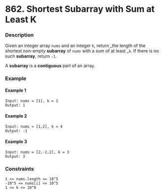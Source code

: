 # 862. Shortest Subarray with Sum at Least K

### Description

Given an integer array `nums` and an integer `k`, return _the length of the shortest non-empty **subarray** of _`nums`_ with a sum of at least _`k`. If there is no such **subarray**, return `-1`.

A **subarray** is a **contiguous** part of an array.

### Example

#### Example 1

```
Input: nums = [1], k = 1
Output: 1
```

#### Example 2

```
Input: nums = [1,2], k = 4
Output: -1
```

#### Example 3

```
Input: nums = [2,-1,2], k = 3
Output: 3
```

### Constraints

```
1 <= nums.length <= 10^5
-10^5 <= nums[i] <= 10^5
1 <= k <= 10^9
```

